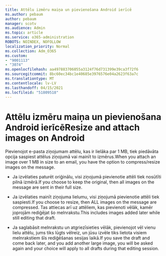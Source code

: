 ```yaml
---
title: Attēlu izmēru maiņa un pievienošana Android ierīcē
ms.author: pebaum
author: pebaum
manager: scotv
ms.audience: Admin
ms.topic: article
ms.service: o365-administration
ROBOTS: NOINDEX, NOFOLLOW
localization_priority: Normal
ms.collection: Adm_O365
ms.custom:
- "9001113"
- "3074"
ms.openlocfilehash: aa497883706055a3124f76d731399e39ca3f72f6
ms.sourcegitcommit: 8bc60ec34bc1e40685e3976576e04a2623f63a7c
ms.translationtype: MT
ms.contentlocale: lv-LV
ms.lasthandoff: 04/15/2021
ms.locfileid: "51809518"
---
```

# <a name="resize-and-attach-images-on-android"></a><span data-ttu-id="d9223-102">Attēlu izmēru maiņa un pievienošana Android ierīcē</span><span class="sxs-lookup"><span data-stu-id="d9223-102">Resize and attach images on Android</span></span>

<span data-ttu-id="d9223-103">Pievienojot e-pasta ziņojumam attēlu, kas ir lielāka par 1 MB, tiek piedāvāta opcija saspiest attēlus ziņojumā vai mainīt to izmērus.</span><span class="sxs-lookup"><span data-stu-id="d9223-103">When you attach an image over 1 MB in size to an email, you have the option to compress/resize images on the message.</span></span>
 
- <span data-ttu-id="d9223-104">Ja izvēlaties paturēt oriģinālu, visi ziņojumā pievienotie attēli tiek nosūtīti pilnā izmērā.</span><span class="sxs-lookup"><span data-stu-id="d9223-104">If you choose to keep the original, then all images on the message are sent in their full size.</span></span>
 
- <span data-ttu-id="d9223-105">Ja izvēlaties mainīt ziņojuma lielumu, visi ziņojumā pievienotie attēli tiek saspiesti.</span><span class="sxs-lookup"><span data-stu-id="d9223-105">If you choose to resize, then ALL images on the message are compressed.</span></span>  <span data-ttu-id="d9223-106">Tas attiecas arī uz attēliem, kas pievienoti vēlāk, kamēr joprojām rediģējat šo melnrakstu.</span><span class="sxs-lookup"><span data-stu-id="d9223-106">This includes images added later while still editing that draft.</span></span>
 
- <span data-ttu-id="d9223-107">Ja saglabāsit melnrakstu un atgriezīsieties vēlāk, pievienojot vēl vienu lielu attēlu, jums tiks lūgts vēlreiz, un jūsu izvēle tiks lietota visiem melnrakstiem šīs rediģēšanas sesijas laikā.</span><span class="sxs-lookup"><span data-stu-id="d9223-107">If you save the draft and come back later, and you add another large image, you will be asked again and your choice will apply to all drafts during that editing session.</span></span>
 
